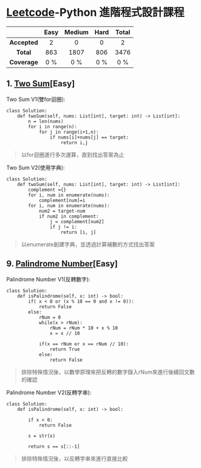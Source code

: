 # [Leetcode](https://leetcode.com/)-Python 進階程式設計課程


| | Easy | Medium | Hard | Total |
|:---:|:---:|:---:|:---:|:---:|
| **Accepted** | 2 | 0 | 0 | 2 |
| **Total** | 863 | 1807 | 806 | 3476 |
| **Coverage** | 0 % |0 % | 0 % | 0 % |

## 1. [Two Sum](https://leetcode.com/problems/two-sum/)[Easy]

Two Sum V1(雙for迴圈):
```
class Solution:
    def twoSum(self, nums: List[int], target: int) -> List[int]:
        n = len(nums)
        for i in range(n):
            for j in range(i+1,n):
                if nums[i]+nums[j] == target:
                    return i,j
```
>以for迴圈進行多次運算，直到找出答案為止

Two Sum V2(使用字典):
```
class Solution:
    def twoSum(self, nums: List[int], target: int) -> List[int]:
        complement ={}
        for i, num in enumerate(nums):
            complement[num]=i
        for i, num in enumerate(nums):
            num2 = target-num
            if num2 in complement:
                j = complement[num2]
                if j != i:
                    return [i, j]
```
>以enumerate創建字典，並透過計算補數的方式找出答案


## 9. [Palindrome Number](https://leetcode.com/problems/palindrome-number/)[Easy]

Palindrome Number V1(反轉數字):
```
class Solution:
    def isPalindrome(self, x: int) -> bool:
        if( x < 0 or (x % 10 == 0 and x != 0)):
            return False
        else:
            rNum = 0
            while(x > rNum):
                rNum = rNum * 10 + x % 10
                x = x // 10

            if(x == rNum or x == rNum // 10):
                return True
            else:
                return False

```
>排除特殊情況後，以數學原理來把反轉的數字錄入rNum來進行後續回文數的確認

Palindrome Number V2(反轉字串):
```
class Solution:
    def isPalindrome(self, x: int) -> bool:

        if x < 0:
            return False

        s = str(x)

        return s == s[::-1]
```
>排除特殊情況後，以反轉字串來進行直接比較
